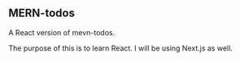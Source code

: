 ## MERN-todos

A React version of mevn-todos.

The purpose of this is to learn React. I will be using Next.js as well.
